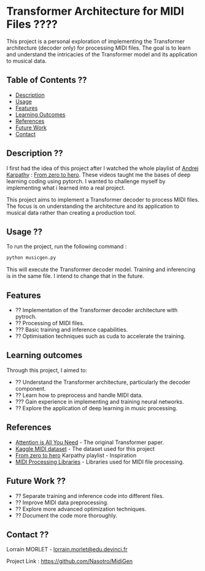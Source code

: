 # Transformer Architecture for MIDI Files ????

This project is a personal exploration of implementing the Transformer architecture (decoder only) for processing MIDI files. 
The goal is to learn and understand the intricacies of the Transformer model and its application to musical data.

## Table of Contents ??

- [Description](#description)
- [Usage](#usage)
- [Features](#features)
- [Learning Outcomes](#learning-outcomes)
- [References](#references)
- [Future Work](#future-work)
- [Contact](#contact)

## Description ??

I first had the idea of this project after I watched the whole playlist of [Andrej Karpathy](https://github.com/karpathy) : [From zero to hero](https://www.youtube.com/watch?v=VMj-3S1tku0&list=PLAqhIrjkxbuWI23v9cThsA9GvCAUhRvKZ). These videos taught me the bases of deep learning coding using pytorch. I wanted to challenge myself by implementing what i learned into a real project. 

This project aims to implement a Transformer decoder to process MIDI files. The focus is on understanding the architecture and its application to musical data rather than creating a production tool.

## Usage ??

To run the project, run the following command : 
```bash
python musicgen.py
```
This will execute the Transformer decoder model. Training and inferencing is in the same file. I intend to change that in the future.

## Features

- ?? Implementation of the Transformer decoder architecture with pytroch.
- ?? Processing of MIDI files.
- ??? Basic training and inference capabilities.
- ?? Optimisation techniques such as cuda to accelerate the training.

## Learning outcomes
Through this project, I aimed to:
- ?? Understand the Transformer architecture, particularly the decoder component.
- ?? Learn how to preprocess and handle MIDI data.
- ??? Gain experience in implementing and training neural networks.
- ?? Explore the application of deep learning in music processing.

## References

- [Attention is All You Need](https://arxiv.org/abs/1706.03762) - The original Transformer paper.
- [Kaggle MIDI dataset](https://www.kaggle.com/datasets/soumikrakshit/classical-music-midi) - The dataset used for this project
- [From zero to hero](https://www.youtube.com/watch?v=VMj-3S1tku0&list=PLAqhIrjkxbuWI23v9cThsA9GvCAUhRvKZ) Karpathy playlist - Inspiration
- [MIDI Processing Libraries](https://mido.readthedocs.io/en/stable/) - Libraries used for MIDI file processing.

## Future Work ??

- ?? Separate training and inference code into different files.
- ?? Improve MIDI data preprocessing.
- ?? Explore more advanced optimization techniques.
- ?? Document the code more thoroughly.

## Contact ??

Lorrain MORLET - lorrain.morlet@edu.devinci.fr

Project Link : https://github.com/Nasotro/MidiGen

